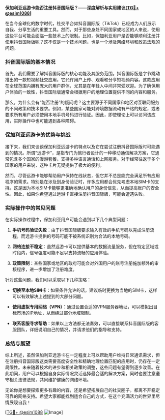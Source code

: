 **保加利亚远游卡能否注册抖音国际版？——深度解析与实用建议[[TG💪+ @esim1088](https://t.me/s/esim1088)]**

在当今全球化的数字时代，社交平台如抖音国际版（TikTok）已经成为人们展示自我、分享生活的重要工具。然而，对于那些身处不同国家或地区的人来说，使用这些平台可能会面临一些技术上的限制。比如，保加利亚用户是否能够顺利注册并使用抖音国际版呢？这不仅是一个技术问题，也是一个涉及网络环境和政策法规的问题。

### 抖音国际版的基本情况

首先，我们需要了解抖音国际版的核心功能及其服务范围。抖音国际版是字节跳动推出的一款短视频社交应用，它允许用户上传、观看和分享短视频内容。这款应用在全球范围内拥有庞大的用户群体，尤其是在年轻人中间非常受欢迎。为了确保用户体验的一致性，抖音国际版通常会根据用户的地理位置提供不同的内容和服务。

那么，为什么会有“能否注册”的疑问呢？这主要源于不同国家和地区对互联网服务的不同政策和技术要求。例如，某些国家可能对跨境数据流动有严格的规定，或者要求所有用户必须使用本地手机号码进行验证。因此，即使理论上可以访问该应用，实际操作中也可能遇到各种障碍。

### 保加利亚远游卡的优势与挑战

接下来，我们来谈谈保加利亚远游卡的特点以及它在尝试注册抖音国际版时可能遇到的情况。所谓“远游卡”，是指专门为旅行者设计的一种移动通信解决方案，它通常包含多个国家的漫游套餐，支持多种语言通话和上网服务。对于经常往返于多个国家的用户来说，这种卡片无疑提供了极大的便利。

然而，尽管远游卡能够帮助用户保持在线状态，但它并不总是能完全满足所有应用程序的需求。特别是在涉及到身份验证时，许多应用都会优先考虑本地SIM卡的支持。这是因为本地SIM卡能够更准确地确认用户的身份信息，从而提高账户的安全性。因此，如果你希望通过远游卡直接注册抖音国际版，可能会遭遇失败。

### 实际操作中的常见问题

在实际操作过程中，保加利亚用户可能会遇到以下几个典型问题：

1. **手机号码验证失败**：由于抖音国际版要求输入有效的手机号码以完成注册流程，而远游卡提供的号码可能不被系统识别为合法的本地号码。
   
2. **网络连接不稳定**：虽然远游卡可以提供基本的数据流量服务，但在特定区域或时段内，信号强度可能不足以支持流畅的应用体验。

3. **政策限制**：某些国家或地区的政府可能会对外国用户的账号注册施加额外的审核程序，进一步增加了注册难度。

针对这些问题，我们可以采取以下几种策略：

- **切换至本地SIM卡**：如果条件允许的话，建议临时更换为当地的SIM卡，这样可以有效解决上述提到的大部分问题。
  
- **使用虚拟专用网络（VPN）**：通过设置合适的VPN服务器地址，可以模拟出目标市场的IP地址，从而绕过部分地域限制。

- **联系客服寻求帮助**：如果以上方法都无法奏效，可以直接联系抖音国际版的客服团队，详细说明自己的情况，并请求他们的指导和支持。

### 总结与展望

综上所述，虽然保加利亚远游卡在一定程度上可以帮助用户维持日常通讯需求，但在注册抖音国际版这类需要高度安全性和精确地理位置匹配的应用时，仍存在一定局限性。未来随着技术的进步和相关政策的调整，这些问题有望得到逐步改善。在此期间，用户可以根据自身实际情况灵活选择最合适的解决方案，同时也要注意遵守相关法律法规，共同维护健康的网络环境。

无论你是想要探索更多有趣的内容，还是希望拓展自己的社交圈子，都离不开稳定可靠的网络支持。希望大家都能找到适合自己的方式，在这个充满活力的世界里尽情展现自我！

[[TG💪+ @esim1088](https://t.me/s/esim1088) ![Image](https://i.postimg.cc/4NQfJmqS/Snipaste-2025-05-13-00-14-12.png)]